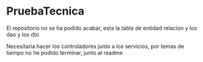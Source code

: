 # PruebaTecnica


El repositorio no se ha podido acabar, esta la tabla de entidad relacion y los dao y los dto

Necesitaria hacer los controladores junto a los servicios, por temas de tiempo no he podido terminar, junto al readme
